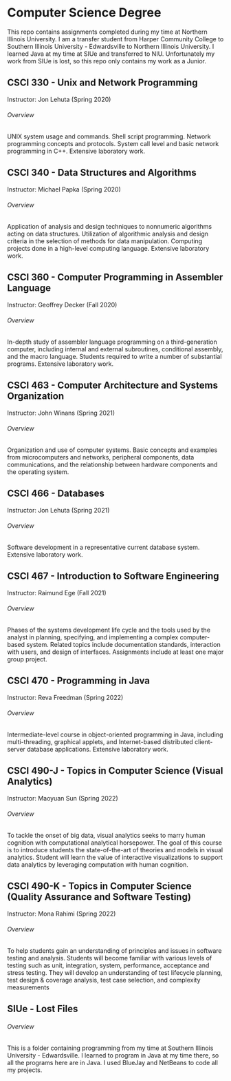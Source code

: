# Computer Science Degree
This repo contains assignments completed during my time at Northern Illinois University. I am a transfer student from Harper Community College to Southern Illinois University - Edwardsville to Northern Illinois University. I learned Java at my time at SIUe and transferred to NIU. Unfortunately my work from SIUe is lost, so this repo only contains my work as a Junior. 

## CSCI 330 - Unix and Network Programming
Instructor: Jon Lehuta
(Spring 2020)
###### Overview
UNIX system usage and commands. Shell script programming. Network programming concepts and protocols. System call level and basic network programming in C++. Extensive laboratory work.



## CSCI 340 - Data Structures and Algorithms
Instructor: Michael Papka
(Spring 2020)
###### Overview
Application of analysis and design techniques to nonnumeric algorithms acting on data structures. Utilization of algorithmic analysis and design criteria in the selection of methods for data manipulation. Computing projects done in a high-level computing language. Extensive laboratory work.



## CSCI 360 - Computer Programming in Assembler Language
Instructor: Geoffrey Decker
(Fall 2020)
###### Overview
In-depth study of assembler language programming on a third-generation computer, including internal and external subroutines, conditional assembly, and the macro language. Students required to write a number of substantial programs. Extensive laboratory work.



## CSCI 463 - Computer Architecture and Systems Organization
Instructor: John Winans
(Spring 2021)
###### Overview
Organization and use of computer systems. Basic concepts and examples from microcomputers and networks, peripheral components, data communications, and the relationship between hardware components and the operating system.



## CSCI 466 - Databases
Instructor: Jon Lehuta
(Spring 2021)
###### Overview
Software development in a representative current database system. Extensive laboratory work.



## CSCI 467 - Introduction to Software Engineering
Instructor: Raimund Ege
(Fall 2021)
###### Overview
Phases of the systems development life cycle and the tools used by the analyst in planning, specifying, and implementing a complex computer-based system. Related topics include documentation standards, interaction with users, and design of interfaces. Assignments include at least one major group project.



## CSCI 470 - Programming in Java
Instructor: Reva Freedman
(Spring 2022)
###### Overview
Intermediate-level course in object-oriented programming in Java, including multi-threading, graphical applets, and Internet-based distributed client-server database applications. Extensive laboratory work.


## CSCI 490-J - Topics in Computer Science (Visual Analytics)
Instructor: Maoyuan Sun
(Spring 2022)
###### Overview
To tackle the onset of big data, visual analytics seeks to marry human cognition with computational analytical horsepower. The goal of this course is to introduce students the state-of-the-art of theories and models in visual analytics. Student will learn the value of interactive visualizations to support data analytics by leveraging computation with human cognition.


## CSCI 490-K - Topics in Computer Science (Quality Assurance and Software Testing)
Instructor: Mona Rahimi
(Spring 2022)
###### Overview
To help students gain an understanding of principles and issues in software testing and analysis. Students will become familiar with various levels of testing such as unit, integration, system, performance, acceptance and stress testing. They will develop an understanding of test lifecycle planning, test design & coverage analysis, test case selection, and complexity measurements


## SIUe - Lost Files
###### Overview
This is a folder containing programming from my time at Southern Illinois University - Edwardsville. I learned to program in Java at my time there, so all the programs here are in Java. I used BlueJay and NetBeans to code all my projects.
